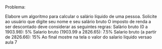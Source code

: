 Problema:

Elabore um algoritmo para calcular o salário líquido de uma pessoa.
Solicite ao usuário que digite seu nome e seu salário bruto
O imposto de renda a ser descontado deve considerar as seguintes regras:
Salàrio bruto (0 a 1903.98): 5%
Salario bruto (1903.99 a 2826.65): 7.5%
Salario bruto (a partir de 2826.66): 15%
Ao final mostre na tela o valor do salario liquido
versao aula 7
